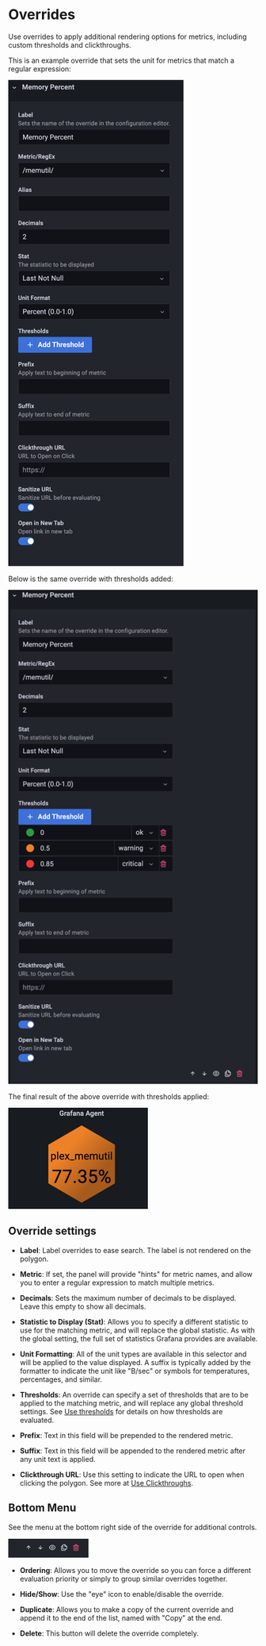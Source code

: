 # Overrides

Use overrides to apply additional rendering options for metrics, including custom thresholds and clickthroughs. 

This is an example override that sets the unit for metrics that match a regular expression:

![Override without Thresholds](https://raw.githubusercontent.com/grafana/grafana-polystat-panel/v2.x/src/img/screenshots/polystat-v2-overrides-no-thresholds.png)

Below is the same override with thresholds added:

![Override with Thresholds](https://raw.githubusercontent.com/grafana/grafana-polystat-panel/v2.x/src/img/screenshots/polystat-v2-overrides-with-thresholds.png)

The final result of the above override with thresholds applied:

![Override with Thresholds Rendered](https://raw.githubusercontent.com/grafana/grafana-polystat-panel/v2.x/src/img/screenshots/polystat-v2-overrides-rendered-thresholds.png)

## Override settings

- **Label**: Label overrides to ease search. The label is not rendered on the polygon.

- **Metric**: If set, the panel will provide "hints" for metric names, and allow you to enter a regular expression to match multiple metrics.

- **Decimals**: Sets the maximum number of decimals to be displayed. Leave this empty to show all decimals.

- **Statistic to Display (Stat)**: Allows you to specify a different statistic to use for the matching metric, and will replace the global statistic. As with the global setting, the full set of statistics Grafana provides are available.

- **Unit Formatting**: All of the unit types are available in this selector and will be applied to the value displayed. A suffix is typically added by the formatter to indicate the unit like "B/sec" or symbols for temperatures, percentages, and similar.

- **Thresholds**: An override can specify a set of thresholds that are to be applied to the matching metric, and will replace any global threshold settings. See [Use thresholds](./Polystat-docs-thresholds.md) for details on how thresholds are evaluated.

- **Prefix**: Text in this field will be prepended to the rendered metric.

- **Suffix**: Text in this field will be appended to the rendered metric after any unit text is applied.

- **Clickthrough URL**: Use this setting to indicate the URL to open when clicking the polygon. See more at [Use Clickthroughs](./Polystat-docs-clickthroughurl.md).

## Bottom Menu

See the menu at the bottom right side of the override for additional controls.

![Override Menu](https://raw.githubusercontent.com/grafana/grafana-polystat-panel/v2.x/src/img/screenshots/polystat-v2-override-bottom-menu.png)

- **Ordering**: Allows you to move the override so you can force a different evaluation priority or simply to group similar overrides together.

- **Hide/Show**: Use the "eye" icon to enable/disable the override.

- **Duplicate**: Allows you to make a copy of the current override and append it to the end of the list, named with "Copy" at the end.

- **Delete**: This button will delete the override completely.